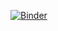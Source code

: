 [![Binder](https://mybinder.org/badge_logo.svg)](https://mybinder.org/v2/gh/marcusgmueller/binder_test/HEAD?labpath=test.ipynb)
